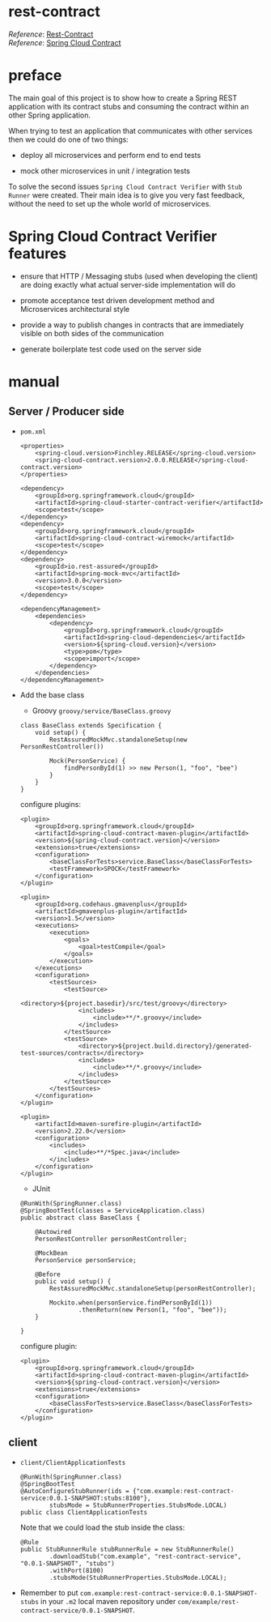 # rest-contract
_Reference_: [Rest-Contract](https://spring.io/guides/gs/contract-rest/)  
_Reference_: [Spring Cloud Contract](https://cloud.spring.io/spring-cloud-contract/)

# preface
The main goal of this project is to show how to create a Spring REST 
application with its contract stubs and consuming the contract within an 
other Spring application.

When trying to test an application that communicates with other services 
then we could do one of two things:

* deploy all microservices and perform end to end tests

* mock other microservices in unit / integration tests

To solve the second issues `Spring Cloud Contract Verifier` with 
`Stub Runner` were created. Their main idea is to give you very fast 
feedback, without the need to set up the whole world of microservices.

# Spring Cloud Contract Verifier features

* ensure that HTTP / Messaging stubs (used when developing the client) are doing exactly what actual server-side implementation will do

* promote acceptance test driven development method and Microservices architectural style

* provide a way to publish changes in contracts that are immediately visible on both sides of the communication

* generate boilerplate test code used on the server side

# manual
## Server / Producer side
* `pom.xml`
    ```
    <properties>
        <spring-cloud.version>Finchley.RELEASE</spring-cloud.version>
        <spring-cloud-contract.version>2.0.0.RELEASE</spring-cloud-contract.version>
    </properties>
    ```
    ```
    <dependency>
        <groupId>org.springframework.cloud</groupId>
        <artifactId>spring-cloud-starter-contract-verifier</artifactId>
        <scope>test</scope>
    </dependency>
    <dependency>
        <groupId>org.springframework.cloud</groupId>
        <artifactId>spring-cloud-contract-wiremock</artifactId>
        <scope>test</scope>
    </dependency>
    <dependency>
        <groupId>io.rest-assured</groupId>
        <artifactId>spring-mock-mvc</artifactId>
        <version>3.0.0</version>
        <scope>test</scope>
    </dependency>
    ```
    ```
    <dependencyManagement>
        <dependencies>
            <dependency>
                <groupId>org.springframework.cloud</groupId>
                <artifactId>spring-cloud-dependencies</artifactId>
                <version>${spring-cloud.version}</version>
                <type>pom</type>
                <scope>import</scope>
            </dependency>
        </dependencies>
    </dependencyManagement>    
    ```
* Add the base class
    * Groovy
    `groovy/service/BaseClass.groovy`
    ```
    class BaseClass extends Specification {
        void setup() {
            RestAssuredMockMvc.standaloneSetup(new PersonRestController())
    
            Mock(PersonService) {
                findPersonById(1) >> new Person(1, "foo", "bee")
            }
        }
    }
    ```
    configure plugins:
    ```
    <plugin>
        <groupId>org.springframework.cloud</groupId>
        <artifactId>spring-cloud-contract-maven-plugin</artifactId>
        <version>${spring-cloud-contract.version}</version>
        <extensions>true</extensions>
        <configuration>
            <baseClassForTests>service.BaseClass</baseClassForTests>
            <testFramework>SPOCK</testFramework>
        </configuration>
    </plugin>
    
    <plugin>
        <groupId>org.codehaus.gmavenplus</groupId>
        <artifactId>gmavenplus-plugin</artifactId>
        <version>1.5</version>
        <executions>
            <execution>
                <goals>
                    <goal>testCompile</goal>
                </goals>
            </execution>
        </executions>
        <configuration>
            <testSources>
                <testSource>
                    <directory>${project.basedir}/src/test/groovy</directory>
                    <includes>
                        <include>**/*.groovy</include>
                    </includes>
                </testSource>
                <testSource>
                    <directory>${project.build.directory}/generated-test-sources/contracts</directory>
                    <includes>
                        <include>**/*.groovy</include>
                    </includes>
                </testSource>
            </testSources>
        </configuration>
    </plugin>
    
    <plugin>
        <artifactId>maven-surefire-plugin</artifactId>
        <version>2.22.0</version>
        <configuration>
            <includes>
                <include>**/*Spec.java</include>
            </includes>
        </configuration>
    </plugin>
    ```
    
    * JUnit
    ```
    @RunWith(SpringRunner.class)
    @SpringBootTest(classes = ServiceApplication.class)
    public abstract class BaseClass {
    
        @Autowired
        PersonRestController personRestController;
    
        @MockBean
        PersonService personService;
    
        @Before
        public void setup() {
            RestAssuredMockMvc.standaloneSetup(personRestController);
    
            Mockito.when(personService.findPersonById(1))
                    .thenReturn(new Person(1, "foo", "bee"));
        }
    
    }
    ```
    configure plugin:
    ```
    <plugin>
        <groupId>org.springframework.cloud</groupId>
        <artifactId>spring-cloud-contract-maven-plugin</artifactId>
        <version>${spring-cloud-contract.version}</version>
        <extensions>true</extensions>
        <configuration>
            <baseClassForTests>service.BaseClass</baseClassForTests>
        </configuration>
    </plugin>
    ```

## client
* `client/ClientApplicationTests`
    ```
    @RunWith(SpringRunner.class)
    @SpringBootTest
    @AutoConfigureStubRunner(ids = {"com.example:rest-contract-service:0.0.1-SNAPSHOT:stubs:8100"}, 
            stubsMode = StubRunnerProperties.StubsMode.LOCAL)
    public class ClientApplicationTests
    ```
    
    Note that we could load the stub inside the class:
    ```
    @Rule
    public StubRunnerRule stubRunnerRule = new StubRunnerRule()
            .downloadStub("com.example", "rest-contract-service", "0.0.1-SNAPSHOT", "stubs")
            .withPort(8100)
            .stubsMode(StubRunnerProperties.StubsMode.LOCAL);
    ```
* Remember to put `com.example:rest-contract-service:0.0.1-SNAPSHOT-stubs` in your `.m2` local maven repository
under `com/example/rest-contract-service/0.0.1-SNAPSHOT`.